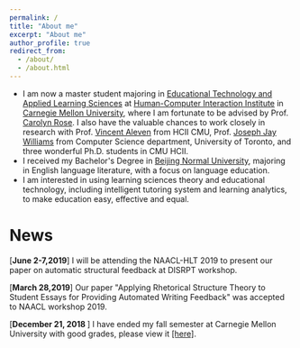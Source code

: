 ```yaml
---
permalink: /
title: "About me"
excerpt: "About me"
author_profile: true
redirect_from: 
  - /about/
  - /about.html
---
```


* I am now a master student majoring in [Educational Technology and Applied Learning Sciences](https://metals.hcii.cmu.edu) at [Human-Computer Interaction Institute](https://hcii.cmu.edu) in [Carnegie Mellon University](https://www.cmu.edu), where I am fortunate to be advised by Prof. 
[Carolyn Rose](http://www.cs.cmu.edu/~cprose/). I also have the valuable chances to work closely in research with Prof. [Vincent Aleven](https://hcii.cmu.edu/people/vincent-aleven) from HCII CMU, Prof. [Joseph Jay Williams](http://www.josephjaywilliams.com) from Computer Science department, University of Toronto, and three wonderful Ph.D. students in CMU HCII.
* I received my Bachelor's Degree in [Beijing Normal University](https://english.bnu.edu.cn), majoring in English language literature, with a focus on language education.
* I am interested in using learning sciences theory and educational technology, including intelligent tutoring system and learning analytics, to make education easy, effective and equal.  

News
===

[<b>June 2-7,2019</b>] I will be attending the NAACL-HLT 2019 to present our paper on automatic structural feedback at DISRPT workshop.

[<b>March 28,2019</b>] Our paper "Applying Rhetorical Structure Theory to Student Essays for Providing Automated Writing Feedback" was accepted to NAACL workshop 2019.

[<b>December 21, 2018 </b>] I have ended my fall semester at Carnegie Mellon University with good grades, please view it [[here]](http://kexin-yang.github.io/files/CMU_transcript.pdf).
